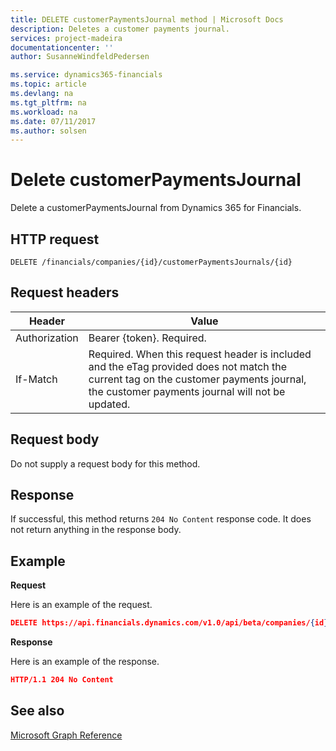 ```yaml
---
title: DELETE customerPaymentsJournal method | Microsoft Docs
description: Deletes a customer payments journal.
services: project-madeira
documentationcenter: ''
author: SusanneWindfeldPedersen

ms.service: dynamics365-financials
ms.topic: article
ms.devlang: na
ms.tgt_pltfrm: na
ms.workload: na
ms.date: 07/11/2017
ms.author: solsen
---
```


# Delete customerPaymentsJournal
Delete a customerPaymentsJournal from Dynamics 365 for Financials.

## HTTP request
```
DELETE /financials/companies/{id}/customerPaymentsJournals/{id}
```

## Request headers
|Header|Value|
|------|-----|
|Authorization  |Bearer {token}. Required. |
|If-Match       |Required. When this request header is included and the eTag provided does not match the current tag on the customer payments journal, the customer payments journal will not be updated. |

## Request body

Do not supply a request body for this method.

## Response

If successful, this method returns ```204 No Content``` response code. It does not return anything in the response body.

## Example

**Request**

Here is an example of the request.

```json
DELETE https://api.financials.dynamics.com/v1.0/api/beta/companies/{id}/customerPaymentsJournals/{id}
```

**Response** 

Here is an example of the response. 

```json
HTTP/1.1 204 No Content
```

## See also
[Microsoft Graph Reference](../api/dynamics_graph_reference.md)  
